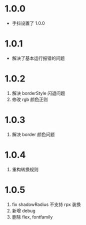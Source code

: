 # 1.0.0

- 手抖设置了 1.0.0

# 1.0.1

- 解决了基本运行报错的问题

# 1.0.2

1. 解决 borderStyle 闪退问题
2. 修改 rgb 颜色正则

# 1.0.3
1. 解决 border 颜色问题

# 1.0.4
1. 重构转换规则

# 1.0.5
1. fix shadowRadius 不支持 rpx 装换
2. 新增 debug
3. 删除 flex, fontfamily
